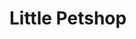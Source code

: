 [repoSizeImage]: https://img.shields.io/github/repo-size/ProfCastello/PetShop?style=plastic

# Little Petshop